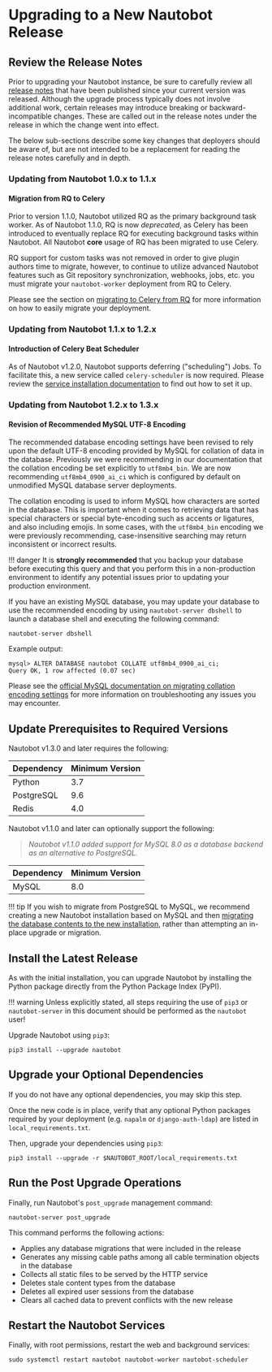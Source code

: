 # Upgrading to a New Nautobot Release

## Review the Release Notes

Prior to upgrading your Nautobot instance, be sure to carefully review all [release notes](../release-notes/index.md) that
have been published since your current version was released. Although the upgrade process typically does not involve
additional work, certain releases may introduce breaking or backward-incompatible changes. These are called out in the
release notes under the release in which the change went into effect.

The below sub-sections describe some key changes that deployers should be aware of, but are not intended to be a replacement for reading the release notes carefully and in depth.

### Updating from Nautobot 1.0.x to 1.1.x

#### Migration from RQ to Celery

Prior to version 1.1.0, Nautobot utilized RQ as the primary background task worker. As of Nautobot 1.1.0, RQ is now _deprecated_, as Celery has been introduced to eventually replace RQ for executing background tasks within Nautobot. All Nautobot **core** usage of RQ has been migrated to use Celery.

RQ support for custom tasks was not removed in order to give plugin authors time to migrate, however, to continue to utilize advanced Nautobot features such as Git repository synchronization, webhooks, jobs, etc. you must migrate your `nautobot-worker` deployment from RQ to Celery.

Please see the section on [migrating to Celery from RQ](./services.md#migrating-to-celery-from-rq) for more information on how to easily migrate your deployment.

### Updating from Nautobot 1.1.x to 1.2.x

#### Introduction of Celery Beat Scheduler

As of Nautobot v1.2.0, Nautobot supports deferring ("scheduling") Jobs. To facilitate this, a new service called `celery-scheduler` is now required. Please review the [service installation documentation](./services.md#celery-beat-scheduler) to find out how to set it up.

### Updating from Nautobot 1.2.x to 1.3.x

#### Revision of Recommended MySQL UTF-8 Encoding

The recommended database encoding settings have been revised to rely upon the default UTF-8 encoding provided by MySQL for collation of data in the database. Previously we were recommending in our documentation that the collation encoding be set explicitly to `utf8mb4_bin`. We are now recommending `utf8mb4_0900_ai_ci` which is configured by default on unmodified MySQL database server deployments.

The collation encoding is used to inform MySQL how characters are sorted in the database. This is important when it comes to retrieving data that has special characters or special byte-encoding such as accents or ligatures, and also including emojis. In some cases, with the `utf8mb4_bin` encoding we were previously recommending, case-insensitive searching may return inconsistent or incorrect results.

!!! danger
    It is **strongly recommended** that you backup your database before executing this query and that you perform this in a non-production environment to identify any potential issues prior to updating your production environment.

If you have an existing MySQL database, you may update your database to use the recommended encoding by using `nautobot-server dbshell` to launch a database shell and executing the following command:

```no-highlight
nautobot-server dbshell
```

Example output:

```no-highlight
mysql> ALTER DATABASE nautobot COLLATE utf8mb4_0900_ai_ci;
Query OK, 1 row affected (0.07 sec)
```

Please see the [official MySQL documentation on migrating collation encoding settings](https://dev.mysql.com/blog-archive/mysql-8-0-collations-migrating-from-older-collations/) for more information on troubleshooting any issues you may encounter.

## Update Prerequisites to Required Versions

Nautobot v1.3.0 and later requires the following:

| Dependency | Minimum Version |
| ---------- | --------------- |
| Python     | 3.7             |
| PostgreSQL | 9.6             |
| Redis      | 4.0             |

Nautobot v1.1.0 and later can optionally support the following:

> _Nautobot v1.1.0 added support for MySQL 8.0 as a database backend as an alternative to PostgreSQL._

| Dependency | Minimum Version |
| ---------- | --------------- |
| MySQL      | 8.0             |

!!! tip
    If you wish to migrate from PostgreSQL to MySQL, we recommend creating a new Nautobot installation based on MySQL and then [migrating the database contents to the new installation](./migrating-from-postgresql.md), rather than attempting an in-place upgrade or migration.

## Install the Latest Release

As with the initial installation, you can upgrade Nautobot by installing the Python package directly from the Python Package Index (PyPI).

!!! warning
    Unless explicitly stated, all steps requiring the use of `pip3` or `nautobot-server` in this document should be performed as the `nautobot` user!

Upgrade Nautobot using `pip3`:

```no-highlight
pip3 install --upgrade nautobot
```

## Upgrade your Optional Dependencies

If you do not have any optional dependencies, you may skip this step.

Once the new code is in place, verify that any optional Python packages required by your deployment (e.g. `napalm` or
`django-auth-ldap`) are listed in `local_requirements.txt`.

Then, upgrade your dependencies using `pip3`:

```no-highlight
pip3 install --upgrade -r $NAUTOBOT_ROOT/local_requirements.txt
```

## Run the Post Upgrade Operations

Finally, run Nautobot's `post_upgrade` management command:

```no-highlight
nautobot-server post_upgrade
```

This command performs the following actions:

- Applies any database migrations that were included in the release
- Generates any missing cable paths among all cable termination objects in the database
- Collects all static files to be served by the HTTP service
- Deletes stale content types from the database
- Deletes all expired user sessions from the database
- Clears all cached data to prevent conflicts with the new release

## Restart the Nautobot Services

Finally, with root permissions, restart the web and background services:

```no-highlight
sudo systemctl restart nautobot nautobot-worker nautobot-scheduler
```
